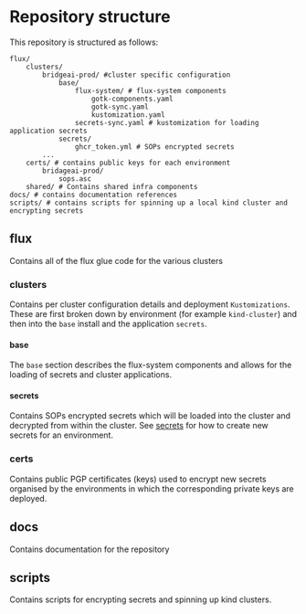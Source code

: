 # Repository structure

This repository is structured as follows:
```
flux/
    clusters/
        bridgeai-prod/ #cluster specific configuration
            base/
                flux-system/ # flux-system components
                    gotk-components.yaml
                    gotk-sync.yaml
                    kustomization.yaml
                secrets-sync.yaml # kustomization for loading application secrets
            secrets/
                ghcr_token.yml # SOPs encrypted secrets
        ...
    certs/ # contains public keys for each environment
        bridageai-prod/
            sops.asc
    shared/ # Contains shared infra components
docs/ # contains documentation references
scripts/ # contains scripts for spinning up a local kind cluster and encrypting secrets
```
## flux
Contains all of the flux glue code for the various clusters

### clusters

Contains per cluster configuration details and deployment `Kustomizations`. These are first broken down by environment (for example `kind-cluster`) and then into the `base` install and the application `secrets`.

#### base

The `base` section describes the flux-system components and allows for the loading of secrets and cluster applications.

#### secrets

Contains SOPs encrypted secrets which will be loaded into the cluster and decrypted from within the cluster. See [secrets](./managing-secrets) for how to create new secrets for an environment.

### certs

Contains public PGP certificates (keys) used to encrypt new secrets organised by the environments in which the corresponding private keys are deployed.

## docs

Contains documentation for the repository

## scripts

Contains scripts for encrypting secrets and spinning up kind clusters.